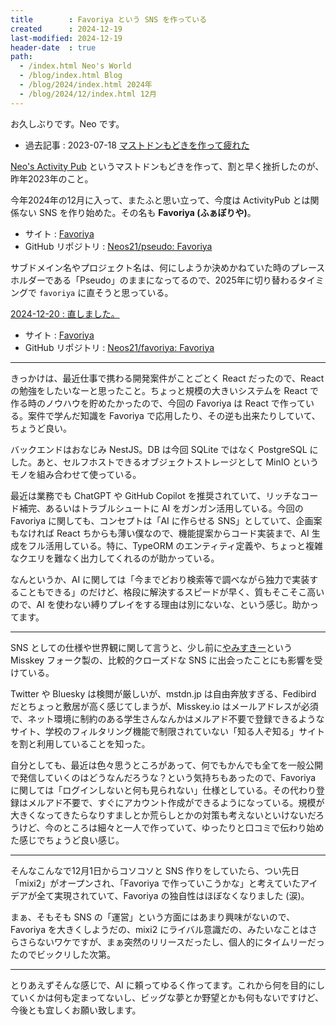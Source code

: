 ```yaml
---
title        : Favoriya という SNS を作っている
created      : 2024-12-19
last-modified: 2024-12-19
header-date  : true
path:
  - /index.html Neo's World
  - /blog/index.html Blog
  - /blog/2024/index.html 2024年
  - /blog/2024/12/index.html 12月
---
```


お久しぶりです。Neo です。

- 過去記事 : 2023-07-18 [マストドンもどきを作って疲れた](/blog/2023/07/18-01.html)

[Neo's Activity Pub](https://github.com/Neos21/neos-activity-pub) というマストドンもどきを作って、割と早く挫折したのが、昨年2023年のこと。

今年2024年の12月に入って、またふと思い立って、今度は ActivityPub とは関係ない SNS を作り始めた。その名も **Favoriya (ふぁぼりや)**。

- サイト : [Favoriya](https://pseudo.neos21.net)
- GitHub リポジトリ : [Neos21/pseudo: Favoriya](https://github.com/Neos21/pseudo)

サブドメイン名やプロジェクト名は、何にしようか決めかねていた時のプレースホルダーである「Pseudo」のままになってるので、2025年に切り替わるタイミングで `favoriya` に直そうと思っている。

<ins>2024-12-20 : 直しました。</ins>

- サイト : [Favoriya](https://favoriya.neos21.net)
- GitHub リポジトリ : [Neos21/favoriya: Favoriya](https://github.com/Neos21/favoriya)

-----

きっかけは、最近仕事で携わる開発案件がことごとく React だったので、React の勉強をしたいなーと思ったこと。ちょっと規模の大きいシステムを React で作る時のノウハウを貯めたかったので、今回の Favoriya は React で作っている。案件で学んだ知識を Favoriya で応用したり、その逆も出来たりしていて、ちょうど良い。

バックエンドはおなじみ NestJS。DB は今回 SQLite ではなく PostgreSQL にした。あと、セルフホストできるオブジェクトストレージとして MinIO というモノを組み合わせて使っている。

最近は業務でも ChatGPT や GitHub Copilot を推奨されていて、リッチなコード補完、あるいはトラブルシュートに AI をガンガン活用している。今回の Favoriya に関しても、コンセプトは「AI に作らせる SNS」としていて、企画案もなければ React ちからも薄い僕なので、機能提案からコード実装まで、AI 生成をフル活用している。特に、TypeORM のエンティティ定義や、ちょっと複雑なクエリを難なく出力してくれるのが助かっている。

なんというか、AI に関しては「今までどおり検索等で調べながら独力で実装することもできる」のだけど、格段に解決するスピードが早く、質もそこそこ高いので、AI を使わない縛りプレイをする理由は別にないな、という感じ。助かってます。

-----

SNS としての仕様や世界観に関して言うと、少し前に[やみすきー](https://yami.ski)という Misskey フォーク製の、比較的クローズドな SNS に出会ったことにも影響を受けている。

Twitter や Bluesky は検閲が厳しいが、mstdn.jp は自由奔放すぎる、Fedibird だとちょっと敷居が高く感じてしまうが、Misskey.io はメールアドレスが必須で、ネット環境に制約のある学生さんなんかはメルアド不要で登録できるようなサイト、学校のフィルタリング機能で制限されていない「知る人ぞ知る」サイトを割と利用していることを知った。

自分としても、最近は色々思うところがあって、何でもかんでも全てを一般公開で発信していくのはどうなんだろうな？という気持ちもあったので、Favoriya に関しては「ログインしないと何も見られない」仕様としている。その代わり登録はメルアド不要で、すぐにアカウント作成ができるようになっている。規模が大きくなってきたらなりすましとか荒らしとかの対策も考えないといけないだろうけど、今のところは細々と一人で作っていて、ゆったりと口コミで伝わり始めた感じでちょうど良い感じ。

-----

そんなこんなで12月1日からコソコソと SNS 作りをしていたら、つい先日「mixi2」がオープンされ、「Favoriya で作っていこうかな」と考えていたアイデアが全て実現されていて、Favoriya の独自性はほぼなくなりました (涙)。

まぁ、そもそも SNS の「運営」という方面にはあまり興味がないので、Favoriya を大きくしようだの、mixi2 にライバル意識だの、みたいなことはさらさらないワケですが、まぁ突然のリリースだったし、個人的にタイムリーだったのでビックリした次第。

-----

とりあえずそんな感じで、AI に頼ってゆるく作ってます。これから何を目的にしていくかは何も定まってないし、ビッグな夢とか野望とかも何もないですけど、今後とも宜しくお願い致します。
